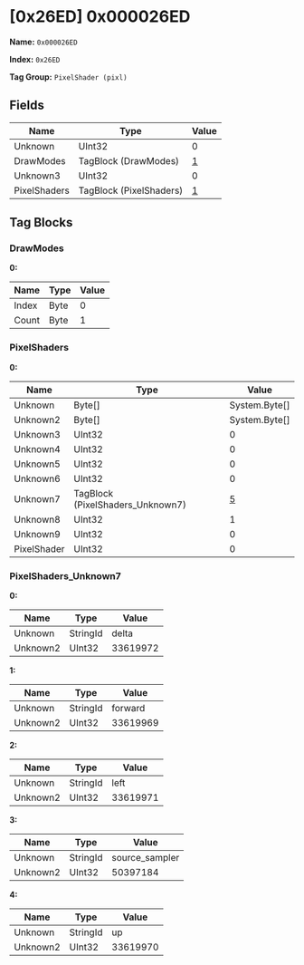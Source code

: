 # [0x26ED] 0x000026ED

**Name:** ```0x000026ED```

**Index:** ```0x26ED```

**Tag Group:** ```PixelShader (pixl)```

## Fields

Name	| Type	| Value
---	|---	|---	|
Unknown	|UInt32	|0
DrawModes	|TagBlock (DrawModes)	|[1](#drawmodes)
Unknown3	|UInt32	|0
PixelShaders	|TagBlock (PixelShaders)	|[1](#pixelshaders)


## Tag Blocks

### DrawModes

**0:**

Name	| Type	| Value
---	|---	|---	|
Index	|Byte	|0
Count	|Byte	|1


### PixelShaders

**0:**

Name	| Type	| Value
---	|---	|---	|
Unknown	|Byte[]	|System.Byte[]
Unknown2	|Byte[]	|System.Byte[]
Unknown3	|UInt32	|0
Unknown4	|UInt32	|0
Unknown5	|UInt32	|0
Unknown6	|UInt32	|0
Unknown7	|TagBlock (PixelShaders_Unknown7)	|[5](#pixelshaders_unknown7)
Unknown8	|UInt32	|1
Unknown9	|UInt32	|0
PixelShader	|UInt32	|0


### PixelShaders_Unknown7

**0:**

Name	| Type	| Value
---	|---	|---	|
Unknown	|StringId	|delta
Unknown2	|UInt32	|33619972


**1:**

Name	| Type	| Value
---	|---	|---	|
Unknown	|StringId	|forward
Unknown2	|UInt32	|33619969


**2:**

Name	| Type	| Value
---	|---	|---	|
Unknown	|StringId	|left
Unknown2	|UInt32	|33619971


**3:**

Name	| Type	| Value
---	|---	|---	|
Unknown	|StringId	|source_sampler
Unknown2	|UInt32	|50397184


**4:**

Name	| Type	| Value
---	|---	|---	|
Unknown	|StringId	|up
Unknown2	|UInt32	|33619970


